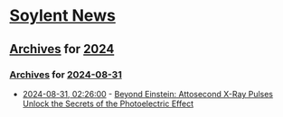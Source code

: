 # [Soylent News](../../../README.md)

## [Archives](../../index.md) for [2024](../index.md)

### [Archives](../../index.md) for [2024-08-31](index.md)

* [2024-08-31, 02:26:00](https://soylentnews.org/article.pl?sid=24/08/29/2317232&from=rss) - [Beyond Einstein: Attosecond X-Ray Pulses Unlock the Secrets of the Photoelectric Effect](https://soylentnews.org/article.pl?sid=24/08/29/2317232&from=rss)
